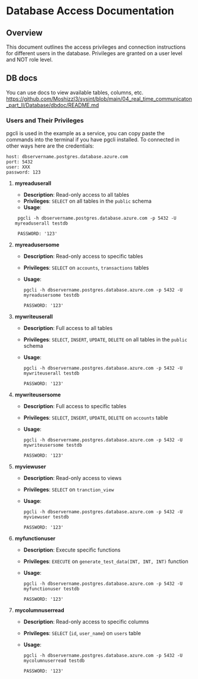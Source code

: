# Database Access Documentation

## Overview

This document outlines the access privileges and connection instructions for different users in the database. Privileges are granted on a user level and NOT role level.

## DB docs
You can use docs to view available tables, columns, etc.
https://github.com/Moshizzl3/sysint/blob/main/04_real_time_communicaton_part_II/Database/dbdoc/README.md

### Users and Their Privileges

pgcli is used in the example as a service, you can copy paste the commands into the terminal if you have pgcli installed.
To connected in other ways here are the credentials:

```
host: dbservername.postgres.database.azure.com 
port: 5432
user: XXX
password: 123
```


1. **myreaduserall**
   - **Description**: Read-only access to all tables
   - **Privileges**: `SELECT` on all tables in the `public` schema
   - **Usage**:

    ```
     pgcli -h dbservername.postgres.database.azure.com -p 5432 -U myreaduserall testdb
    ```

    ```
     PASSWORD: '123'
    ```


2. **myreadusersome**
   - **Description**: Read-only access to specific tables
   - **Privileges**: `SELECT` on `accounts`, `transactions` tables
   - **Usage**:

     ```
     pgcli -h dbservername.postgres.database.azure.com -p 5432 -U myreadusersome testdb
      ```

      ```
     PASSWORD: '123'
     ```

3. **mywriteuserall**
   - **Description**: Full access to all tables
   - **Privileges**: `SELECT`, `INSERT`, `UPDATE`, `DELETE` on all tables in the `public` schema
   - **Usage**:

     ```
     pgcli -h dbservername.postgres.database.azure.com -p 5432 -U mywriteuserall testdb
      ```

     ```
     PASSWORD: '123'
     ```

4. **mywriteusersome**
   - **Description**: Full access to specific tables
   - **Privileges**: `SELECT`, `INSERT`, `UPDATE`, `DELETE` on `accounts` table
   - **Usage**:

      ```
     pgcli -h dbservername.postgres.database.azure.com -p 5432 -U mywriteusersome testdb
       ```

      ```
     PASSWORD: '123'
      ```

5. **myviewuser**
   - **Description**: Read-only access to views
   - **Privileges**: `SELECT` on `tranction_view`
   - **Usage**:

     ```
     pgcli -h dbservername.postgres.database.azure.com -p 5432 -U myviewuser testdb
     ```

     ```
     PASSWORD: '123'
     ```

6. **myfunctionuser**
   - **Description**: Execute specific functions
   - **Privileges**: `EXECUTE` on `generate_test_data(INT, INT, INT)` function
   - **Usage**:

     ```
     pgcli -h dbservername.postgres.database.azure.com -p 5432 -U myfunctionuser testdb
     ```

     ```
     PASSWORD: '123'
     ```

7. **mycolumnuserread**
   - **Description**: Read-only access to specific columns
   - **Privileges**: `SELECT` (`id`, `user_name`) on `users` table
   - **Usage**:

     ```
     pgcli -h dbservername.postgres.database.azure.com -p 5432 -U mycolumnuserread testdb
     ```

     ```
     PASSWORD: '123'
     ```
